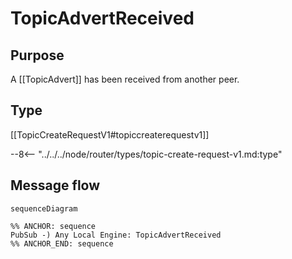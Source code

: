 <div class="message">

# TopicAdvertReceived

## Purpose

<!-- --8<-- [start:purpose] -->
A [[TopicAdvert]] has been received from another peer.
<!-- --8<-- [end:purpose] -->


## Type

 <!-- --8<-- [start:type] -->
[[TopicCreateRequestV1#topiccreaterequestv1]]

--8<-- "../../../node/router/types/topic-create-request-v1.md:type"
 <!-- --8<-- [end:type] -->

## Message flow

<!-- --8<-- [start:messages] -->
```mermaid
sequenceDiagram

%% ANCHOR: sequence
PubSub -) Any Local Engine: TopicAdvertReceived
%% ANCHOR_END: sequence
```
<!-- --8<-- [end:messages] -->

</div>
